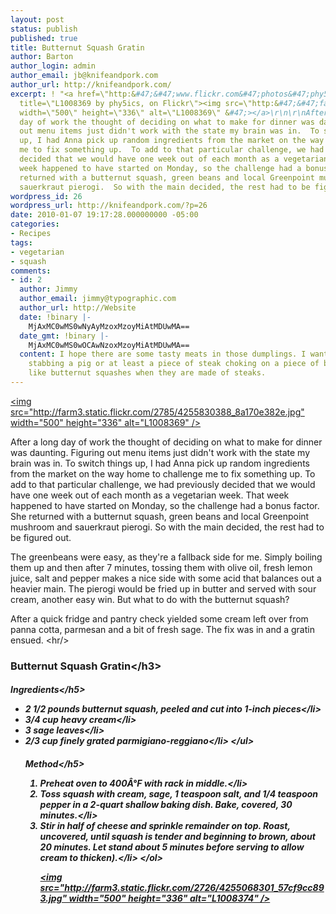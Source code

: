 ```yaml
---
layout: post
status: publish
published: true
title: Butternut Squash Gratin
author: Barton
author_login: admin
author_email: jb@knifeandpork.com
author_url: http://knifeandpork.com/
excerpt: ! "<a href=\"http:&#47;&#47;www.flickr.com&#47;photos&#47;phy5ics&#47;4255830388&#47;\"
  title=\"L1008369 by phy5ics, on Flickr\"><img src=\"http:&#47;&#47;farm3.static.flickr.com&#47;2785&#47;4255830388_8a170e382e.jpg\"
  width=\"500\" height=\"336\" alt=\"L1008369\" &#47;></a>\r\n\r\nAfter a long
  day of work the thought of deciding on what to make for dinner was daunting.  Figuring
  out menu items just didn't work with the state my brain was in.  To switch things
  up, I had Anna pick up random ingredients from the market on the way home to challenge
  me to fix something up.  To add to that particular challenge, we had previously
  decided that we would have one week out of each month as a vegetarian week.  That
  week happened to have started on Monday, so the challenge had a bonus factor.  She
  returned with a butternut squash, green beans and local Greenpoint mushroom and
  sauerkraut pierogi.  So with the main decided, the rest had to be figured out.\r\n\r\n"
wordpress_id: 26
wordpress_url: http://knifeandpork.com/?p=26
date: 2010-01-07 19:17:28.000000000 -05:00
categories:
- Recipes
tags:
- vegetarian
- squash
comments:
- id: 2
  author: Jimmy
  author_email: jimmy@typographic.com
  author_url: http://Website
  date: !binary |-
    MjAxMC0wMS0wNyAyMzoxMzoyMiAtMDUwMA==
  date_gmt: !binary |-
    MjAxMC0wMS0wOCAwNzoxMzoyMiAtMDUwMA==
  content: I hope there are some tasty meats in those dumplings. I want to see a knife
    stabbing a pig or at least a piece of steak choking on a piece of bacon. I only
    like butternut squashes when they are made of steaks.
---
```

<a href="http:&#47;&#47;www.flickr.com&#47;photos&#47;phy5ics&#47;4255830388&#47;" title="L1008369 by phy5ics, on Flickr"><img src="http:&#47;&#47;farm3.static.flickr.com&#47;2785&#47;4255830388_8a170e382e.jpg" width="500" height="336" alt="L1008369" &#47;></a>

After a long day of work the thought of deciding on what to make for dinner was daunting.  Figuring out menu items just didn't work with the state my brain was in.  To switch things up, I had Anna pick up random ingredients from the market on the way home to challenge me to fix something up.  To add to that particular challenge, we had previously decided that we would have one week out of each month as a vegetarian week.  That week happened to have started on Monday, so the challenge had a bonus factor.  She returned with a butternut squash, green beans and local Greenpoint mushroom and sauerkraut pierogi.  So with the main decided, the rest had to be figured out.

<a id="more"></a><a id="more-26"></a>
The greenbeans were easy, as they're a fallback side for me.  Simply boiling them up and then after 7 minutes, tossing them with olive oil, fresh lemon juice, salt and pepper makes a nice side with some acid that balances out a heavier main.  The pierogi would be fried up in butter and served with sour cream, another easy win.  But what to do with the butternut squash?

After a quick fridge and pantry check yielded some cream left over from panna cotta, parmesan and a bit of fresh sage.  The fix was in and a gratin ensued.
<hr&#47;>
<h3>Butternut Squash Gratin<&#47;h3>
<h5>Ingredients<&#47;h5>
<ul>
<li>2 1&#47;2 pounds butternut squash, peeled and cut into 1-inch pieces<&#47;li>
<li>3&#47;4 cup heavy cream<&#47;li>
<li>3 sage leaves<&#47;li>
<li>2&#47;3 cup finely grated parmigiano-reggiano<&#47;li>
<&#47;ul>
<h5>Method<&#47;h5>
<ol>
<li>Preheat oven to 400&Acirc;&deg;F with rack in middle.<&#47;li>
<li>Toss squash with cream, sage, 1 teaspoon salt, and 1&#47;4 teaspoon pepper in a 2-quart shallow baking dish. Bake, covered, 30 minutes.<&#47;li>
<li>Stir in half of cheese and sprinkle remainder on top. Roast, uncovered, until squash is tender and beginning to brown, about 20 minutes. Let stand about 5 minutes before serving to allow cream to thicken).<&#47;li>
<&#47;ol>

<a href="http:&#47;&#47;www.flickr.com&#47;photos&#47;phy5ics&#47;4255068301&#47;" title="L1008374 by phy5ics, on Flickr"><img src="http:&#47;&#47;farm3.static.flickr.com&#47;2726&#47;4255068301_57cf9cc893.jpg" width="500" height="336" alt="L1008374" &#47;></a>
